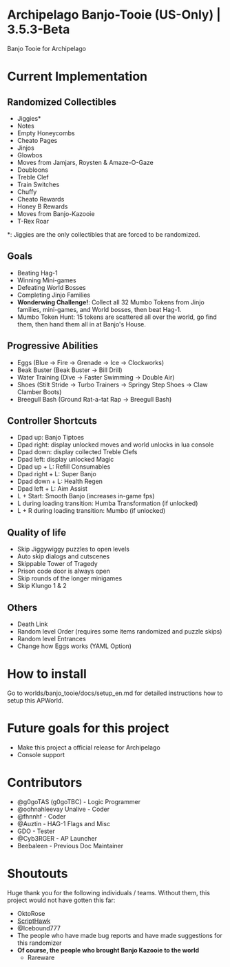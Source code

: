 # Archipelago Banjo-Tooie (US-Only) | 3.5.3-Beta
Banjo Tooie for Archipelago 

# Current Implementation
## Randomized Collectibles
- Jiggies*
- Notes
- Empty Honeycombs
- Cheato Pages
- Jinjos
- Glowbos
- Moves from Jamjars, Roysten & Amaze-O-Gaze
- Doubloons
- Treble Clef
- Train Switches
- Chuffy
- Cheato Rewards
- Honey B Rewards
- Moves from Banjo-Kazooie
- T-Rex Roar

\*: Jiggies are the only collectibles that are forced to be randomized.

## Goals
- Beating Hag-1
- Winning Mini-games
- Defeating World Bosses
- Completing Jinjo Families
- <b>Wonderwing Challenge!</b>: Collect all 32 Mumbo Tokens from Jinjo families, mini-games, and World bosses, then beat Hag-1.
- Mumbo Token Hunt: 15 tokens are scattered all over the world, go find them, then hand them all in at Banjo's House.

## Progressive Abilities
- Eggs (Blue -> Fire -> Grenade -> Ice -> Clockworks)
- Beak Buster (Beak Buster -> Bill Drill)
- Water Training (Dive -> Faster Swimming -> Double Air)
- Shoes (Stilt Stride -> Turbo Trainers -> Springy Step Shoes -> Claw Clamber Boots)
- Breegull Bash (Ground Rat-a-tat Rap -> Breegull Bash)

## Controller Shortcuts
 - Dpad up: Banjo Tiptoes
 - Dpad right: display unlocked moves and world unlocks in lua console
 - Dpad down: display collected Treble Clefs
 - Dpad left: display unlocked Magic
 - Dpad up + L: Refill Consumables
 - Dpad right + L: Super Banjo
 - Dpad down + L: Health Regen
 - Dpad left + L: Aim Assist 
 - L + Start: Smooth Banjo (increases in-game fps)
 - L during loading transition: Humba Transformation (if unlocked)
 - L + R during loading transition: Mumbo (if unlocked)
## Quality of life
- Skip Jiggywiggy puzzles to open levels
- Auto skip dialogs and cutscenes
- Skippable Tower of Tragedy
- Prison code door is always open
- Skip rounds of the longer minigames
- Skip Klungo 1 & 2

## Others
- Death Link
- Random level Order (requires some items randomized and puzzle skips)
- Random level Entrances
- Change how Eggs works (YAML Option)

# How to install
Go to worlds/banjo_tooie/docs/setup_en.md for detailed instructions how to setup this APWorld.

# Future goals for this project
- Make this project a official release for Archipelago 
- Console support

# Contributors
 - @g0goTAS (g0goTBC) - Logic Programmer
 - @oohnahleevay Unalive - Coder
 - @fhnnhf - Coder
 - @Auztin - HAG-1 Flags and Misc
 - GDO - Tester
 - @Cyb3RGER - AP Launcher
 - Beebaleen - Previous Doc Maintainer

# Shoutouts
Huge thank you for the following individuals / teams. Without them, this project would not have gotten this far:
 -  OktoRose
 - <a href='https://github.com/Isotarge/ScriptHawk'>ScriptHawk</a>
 - @Icebound777
 - The people who have made bug reports and have made suggestions for this randomizer
 - **Of course, the people who brought Banjo Kazooie to the world**
    - Rareware